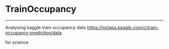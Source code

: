 # TrainOccupancy
---------

Analysing kaggle train occupancy data
https://inclass.kaggle.com/c/train-occupancy-prediction/data

for science
